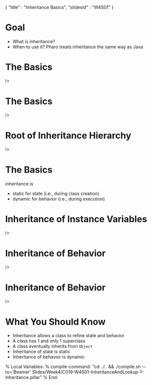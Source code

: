 {"title" : "Inheritance Basics","slidesid" : "W4S01"}# Goal- What is inheritance?- When to use it?Pharo treats inheritance the same way as Java# The Basics<!columns|width=100<!column|width=60- Often we want small adaptations- we want to extend existing behavior and state- solution: **class inheritance**- a class extends the definition of its superclass!><!column|width=40![](figures/InheritanceDiagram.png width=100)!>!># The Basics<!columns|width=100<!column|width=60a subclass- can add state and behavior:  - `color`, `borderColor`, ...- can use superclass behavior and state- can specialize and redefine superclass behavior!><!column|width=40![](figures/InheritanceDiagram.png width=100)!>!># Root of Inheritance Hierarchy<!columns|width=100<!column|width=70- `Object` is the root of most classes- `ProtoObject` \(`Object`'s superclass\) is for special purposes...  - ...but we will ignore it as it is not important!><!column|width=30![](figures/InheritanceDiagram-from-Object.png width=100)!>!># The Basicsinheritance is- static for state \(i.e., during class creation\)- dynamic for behavior \(i.e., during execution\)# Inheritance of Instance Variables<!columns|width=100<!column|width=65- happens during class definition- computed from  - the class own instance variables  - the ones of its superclasses!><!column|width=35![](figures/InheritanceDiagram.png width=100)!>!># Inheritance of Behavior<!columns|width=100<!column|width=50- happens at runtime- the method is searched  - starting from the receiver's class  - then going to the superclass!><!column|width=50![](figures/InheritanceDiagram-lookup-withBlank.png width=100)!>!># Inheritance of Behavior<!columns|width=100<!column|width=50- happens at runtime- the method is searched  - starting from the receiver's class  - then going to the superclass!><!column|width=50![](figures/InheritanceDiagram-lookup-superclass.png width=100)!>!># What You Should Know- Inheritance allows a class to refine state and behavior- A class has 1 and only 1 superclass- A class eventually inherits from `Object`- Inheritance of state is static- Inheritance of behavior is dynamic%  Local Variables:%  compile-command: "cd ../.. && ./compile.sh --to='Beamer' Slides/Week4/C019-W4S01-InheritanceAndLookup-1-Inheritance.pillar"%  End: